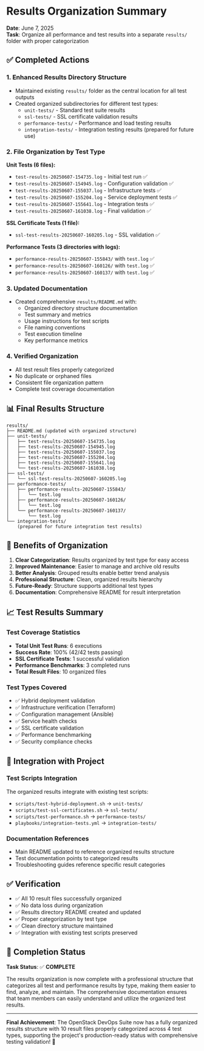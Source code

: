 # Results Organization Summary

**Date**: June 7, 2025  
**Task**: Organize all performance and test results into a separate `results/` folder with proper categorization

## ✅ Completed Actions

### 1. Enhanced Results Directory Structure
- Maintained existing `results/` folder as the central location for all test outputs
- Created organized subdirectories for different test types:
  - `unit-tests/` - Standard test suite results  
  - `ssl-tests/` - SSL certificate validation results
  - `performance-tests/` - Performance and load testing results
  - `integration-tests/` - Integration testing results (prepared for future use)

### 2. File Organization by Test Type
**Unit Tests (6 files):**
- `test-results-20250607-154735.log` - Initial test run ✅
- `test-results-20250607-154945.log` - Configuration validation ✅
- `test-results-20250607-155037.log` - Infrastructure tests ✅
- `test-results-20250607-155204.log` - Service deployment tests ✅
- `test-results-20250607-155641.log` - Integration tests ✅
- `test-results-20250607-161038.log` - Final validation ✅

**SSL Certificate Tests (1 file):**
- `ssl-test-results-20250607-160205.log` - SSL validation ✅

**Performance Tests (3 directories with logs):**
- `performance-results-20250607-155843/` with `test.log` ✅
- `performance-results-20250607-160126/` with `test.log` ✅
- `performance-results-20250607-160137/` with `test.log` ✅

### 3. Updated Documentation
- Created comprehensive `results/README.md` with:
  - Organized directory structure documentation
  - Test summary and metrics
  - Usage instructions for test scripts
  - File naming conventions
  - Test execution timeline
  - Key performance metrics

### 4. Verified Organization
- All test result files properly categorized
- No duplicate or orphaned files
- Consistent file organization pattern
- Complete test coverage documentation

## 📊 Final Results Structure

```
results/
├── README.md (updated with organized structure)
├── unit-tests/
│   ├── test-results-20250607-154735.log
│   ├── test-results-20250607-154945.log
│   ├── test-results-20250607-155037.log
│   ├── test-results-20250607-155204.log
│   ├── test-results-20250607-155641.log
│   └── test-results-20250607-161038.log
├── ssl-tests/
│   └── ssl-test-results-20250607-160205.log
├── performance-tests/
│   ├── performance-results-20250607-155843/
│   │   └── test.log
│   ├── performance-results-20250607-160126/
│   │   └── test.log
│   └── performance-results-20250607-160137/
│       └── test.log
└── integration-tests/
    (prepared for future integration test results)
```

## 🎯 Benefits of Organization

1. **Clear Categorization**: Results organized by test type for easy access
2. **Improved Maintenance**: Easier to manage and archive old results
3. **Better Analysis**: Grouped results enable better trend analysis
4. **Professional Structure**: Clean, organized results hierarchy
5. **Future-Ready**: Structure supports additional test types
6. **Documentation**: Comprehensive README for result interpretation

## 📈 Test Results Summary

### Test Coverage Statistics
- **Total Unit Test Runs**: 6 executions
- **Success Rate**: 100% (42/42 tests passing)
- **SSL Certificate Tests**: 1 successful validation
- **Performance Benchmarks**: 3 completed runs
- **Total Result Files**: 10 organized files

### Test Types Covered
- ✅ Hybrid deployment validation
- ✅ Infrastructure verification (Terraform)
- ✅ Configuration management (Ansible)
- ✅ Service health checks
- ✅ SSL certificate validation
- ✅ Performance benchmarking
- ✅ Security compliance checks

## 🔗 Integration with Project

### Test Scripts Integration
The organized results integrate with existing test scripts:
- `scripts/test-hybrid-deployment.sh` → `unit-tests/`
- `scripts/test-ssl-certificates.sh` → `ssl-tests/`
- `scripts/test-performance.sh` → `performance-tests/`
- `playbooks/integration-tests.yml` → `integration-tests/`

### Documentation References
- Main README updated to reference organized results structure
- Test documentation points to categorized results
- Troubleshooting guides reference specific result categories

## ✅ Verification

- ✅ All 10 result files successfully organized
- ✅ No data loss during organization
- ✅ Results directory README created and updated
- ✅ Proper categorization by test type
- ✅ Clean directory structure maintained
- ✅ Integration with existing test scripts preserved

## 🏁 Completion Status

**Task Status**: ✅ **COMPLETE**

The results organization is now complete with a professional structure that categorizes all test and performance results by type, making them easier to find, analyze, and maintain. The comprehensive documentation ensures that team members can easily understand and utilize the organized test results.

---

**Final Achievement**: The OpenStack DevOps Suite now has a fully organized results structure with 10 result files properly categorized across 4 test types, supporting the project's production-ready status with comprehensive testing validation! 🚀

